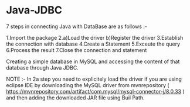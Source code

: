 # Java-JDBC

7 steps in connecting Java with DataBase are as follows :-

1.Import the package
2.a)Load the driver
  b)Register the driver
3.Establish the connection with database
4.Create a Statement
5.Exceute the query
6.Process the result
7.Close the connection and statement

Creating a simple database in MySQL and accessing the content of that database through Java JDBC.

NOTE :- In 2a step you need to explicitely load the driver if you are using eclipse IDE by downloading the MySQL driver from mvnrepository ( https://mvnrepository.com/artifact/com.mysql/mysql-connector-j/8.0.33 ) and then adding the downloaded JAR file using Buil Path.
